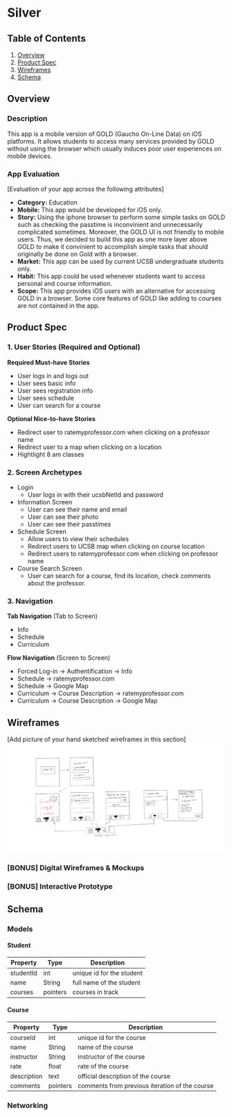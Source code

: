 # Silver

## Table of Contents
1. [Overview](#Overview)
2. [Product Spec](#Product-Spec)
3. [Wireframes](#Wireframes)
4. [Schema](#Schema)

## Overview
### Description
This app is a mobile version of GOLD (Gaucho On-Line Data) on iOS platforms. It allows students to access many services provided by GOLD without using the browser which usually induces poor user experiences on mobile devices. 

### App Evaluation
[Evaluation of your app across the following attributes]
- **Category:** Education
- **Mobile:** This app would be developed for iOS only. 
- **Story:** Using the iphone browser to perform some simple tasks on GOLD such as checking the passtime is inconvinient and unnecessarily complicated sometimes. Moreover, the GOLD UI is not friendly to mobile users. Thus, we decided to build this app as one more layer above GOLD to make it convinient to accomplish simple tasks that should originally be done on Gold with a browser. 
- **Market:** This app can be used by current UCSB undergraduate students only.
- **Habit:** This app could be used whenever students want to access personal and course information.
- **Scope:** This app provides iOS users with an alternative for accessing GOLD in a browser. Some core features of GOLD like adding to courses are not contained in the app.

## Product Spec

### 1. User Stories (Required and Optional)

**Required Must-have Stories**

* User logs in and logs out
* User sees basic info
* User sees registration info
* User sees schedule
* User can search for a course

**Optional Nice-to-have Stories**

* Redirect user to ratemyprofessor.com when clicking on a professor name
* Redirect user to a map when clicking on a location
* Hightlight 8 am classes

### 2. Screen Archetypes

* Login 
   * User logs in with their ucsbNetId and password
* Information Screen
   * User can see their name and email
   * User can see their photo
   * User can see their passtimes
* Schedule Screen 
   * Allow users to view their schedules
   * Redirect users to UCSB map when clicking on course location
   * Redirect users to ratemyprofessor.com when clicking on professor name
* Course Search Screen
   * User can search for a course, find its location, check comments about the professor. 

### 3. Navigation

**Tab Navigation** (Tab to Screen)

* Info
* Schedule
* Curriculum

**Flow Navigation** (Screen to Screen)

* Forced Log-in -> Authentification -> Info
* Schedule -> ratemyprofessor.com
* Schedule -> Google Map
* Curriculum -> Course Description -> ratemyprofessor.com
* Curriculum -> Course Description -> Google Map

## Wireframes
[Add picture of your hand sketched wireframes in this section]
<img src="wireframes.png" width=600>

### [BONUS] Digital Wireframes & Mockups

### [BONUS] Interactive Prototype

## Schema 

### Models
#### Student

   | Property      | Type     | Description |
   | ------------- | -------- | ------------|
   | studentId      | int   | unique id for the student |
   | name        | String | full name of the student |
   | courses         | pointers     | courses in track |
   
#### Course

   | Property    | Type     | Description  | 
   | ----------- | -------- | ----------- | 
   | courseId    | int      | unique id for the course |
   | name        | String   | name of the course |
   | instructor  | String   | instructor of the course |
   | rate        | float    | rate of the course |
   | description | text     | official description of the course |
   | comments    | pointers | comments from previous iteration of the course |
    
### Networking
